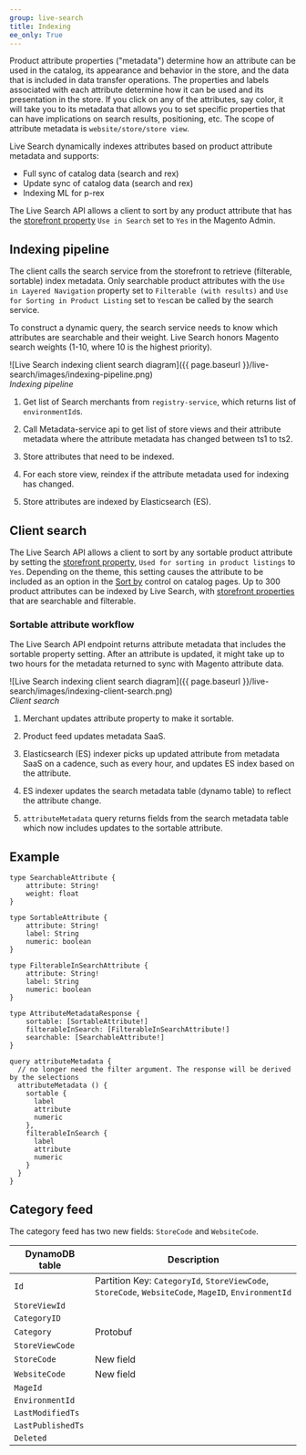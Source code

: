 ```yaml
---
group: live-search
title: Indexing
ee_only: True
---
```


Product attribute properties ("metadata") determine how an attribute can be used in the catalog, its appearance and behavior in the store, and the data that is included in data transfer operations. The properties and labels associated with each attribute determine how it can be used and its presentation in the store. If you click on any of the attributes, say color, it will take you to its metadata that allows you to set specific properties that can have implications on search results, positioning, etc. The scope of attribute metadata is `website/store/store view`. 

Live Search dynamically indexes attributes based on product attribute metadata and supports:

-  Full sync of catalog data (search and rex)
-  Update sync of catalog data (search and rex)
-  Indexing ML for p-rex

The Live Search API allows a client to sort by any product attribute that has the [storefront property](https://docs.magento.com/user-guide/stores/attributes-product.html) `Use in Search` set to `Yes` in the Magento Admin.

## Indexing pipeline

The client calls the search service from the storefront to retrieve (filterable, sortable) index metadata. Only searchable product attributes with the `Use in Layered Navigation` property set to `Filterable (with results)` and `Use for Sorting in Product Listing` set to `Yes`can be called by the search service.

To construct a dynamic query, the search service needs to know which attributes are searchable and their weight. Live Search honors Magento search weights (1-10, where 10 is the highest priority).

![Live Search indexing client search diagram]({{ page.baseurl }}/live-search/images/indexing-pipeline.png)
<br />_Indexing pipeline_

1. Get list of Search merchants from `registry-service`, which returns list of `environmentId`s.

1. Call Metadata-service api to get list of store views and their attribute metadata where the attribute metadata has changed between ts1 to ts2.

1. Store attributes that need to be indexed.

1. For each store view, reindex if the attribute metadata used for indexing has changed.

1. Store attributes are indexed by Elasticsearch (ES).

## Client search

The Live Search API allows a client to sort by any sortable product attribute by setting the [storefront property](https://docs.magento.com/user-guide/stores/attributes-product.html), `Used for sorting in product listings` to `Yes`. Depending on the theme, this setting causes the attribute to be included as an option in the [Sort by](https://docs.magento.com/user-guide/catalog/navigation-pagination.html) control on catalog pages. Up to 300 product attributes can be indexed by Live Search, with [storefront properties](https://docs.magento.com/user-guide/stores/attributes-product.html) that are searchable and filterable.

### Sortable attribute workflow

The Live Search API endpoint returns attribute metadata that includes the sortable property setting. After an attribute is updated, it might take up to two hours for the metadata returned to sync with Magento attribute data.

![Live Search indexing client search diagram]({{ page.baseurl }}/live-search/images/indexing-client-search.png)
<br />_Client search_

1.	Merchant updates attribute property to make it sortable.

1.	Product feed updates metadata SaaS.

1.	Elasticsearch (ES) indexer picks up updated attribute from metadata SaaS on a cadence, such as every hour, and updates ES index based on the attribute.

1.	ES indexer updates the search metadata table (dynamo table) to reflect the attribute change.

1.	`attributeMetadata` query returns fields from the search metadata table which now includes updates to the sortable attribute.

## Example

```text
type SearchableAttribute {
    attribute: String!
    weight: float
}
 
type SortableAttribute {
    attribute: String!
    label: String
    numeric: boolean
}
 
type FilterableInSearchAttribute {
    attribute: String!
    label: String
    numeric: boolean
}
 
type AttributeMetadataResponse {
    sortable: [SortableAttribute!]
    filterableInSearch: [FilterableInSearchAttribute!]
    searchable: [SearchableAttribute!]
}
 
query attributeMetadata {
  // no longer need the filter argument. The response will be derived by the selections
  attributeMetadata () {
    sortable {
      label
      attribute
      numeric
    },
    filterableInSearch {
      label
      attribute
      numeric
    }
  }
}
```

## Category feed

The category feed has two new fields: `StoreCode` and `WebsiteCode`.

|**DynamoDB table**|**Description**|
|--- |--- |
|`Id` |Partition Key: `CategoryId`, `StoreViewCode`, `StoreCode`, `WebsiteCode`, `MageID`, `EnvironmentId`|
|`StoreViewId`| |
|`CategoryID`| |
|`Category`|Protobuf|
|`StoreViewCode`||
|`StoreCode`|New field|
|`WebsiteCode`|New field|
|`MageId`||
|`EnvironmentId`||
|`LastModifiedTs`||
|`LastPublishedTs`||
|`Deleted`|
